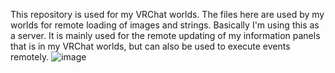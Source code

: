 This repository is used for my VRChat worlds. The files here are used by my worlds for remote loading of images and strings.
Basically I'm using this as a server. It is mainly used for the remote updating of my information panels that is in my VRChat worlds, but can also be used to execute events remotely.
![image](https://user-images.githubusercontent.com/126119725/221771907-284328ef-ae52-42b3-8eae-03b56b583eab.png)
